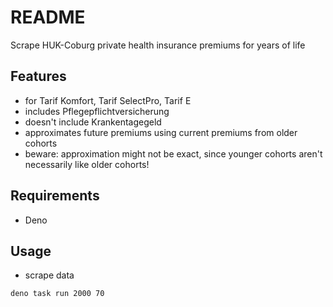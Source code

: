 # README

Scrape HUK-Coburg private health insurance premiums for years of life



## Features

- for Tarif Komfort, Tarif SelectPro, Tarif E
- includes Pflegepflichtversicherung
- doesn't include Krankentagegeld
- approximates future premiums using current premiums from older cohorts
- beware: approximation might not be exact, since younger cohorts aren't necessarily like older cohorts!



## Requirements

- Deno



## Usage

- scrape data

```sh
deno task run 2000 70
```
